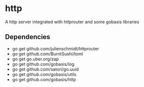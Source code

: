 # http
A http server integrated with httprouter and some gobasis libraries

## Dependencies
- go get github.com/julienschmidt/httprouter
- go get github.com/BurntSushi/toml
- go get go.uber.org/zap
- go get github.com/gobasis/log
- go get github.com/satori/go.uuid
- go get github.com/gobasis/utils
- go get github.com/gobasis/http